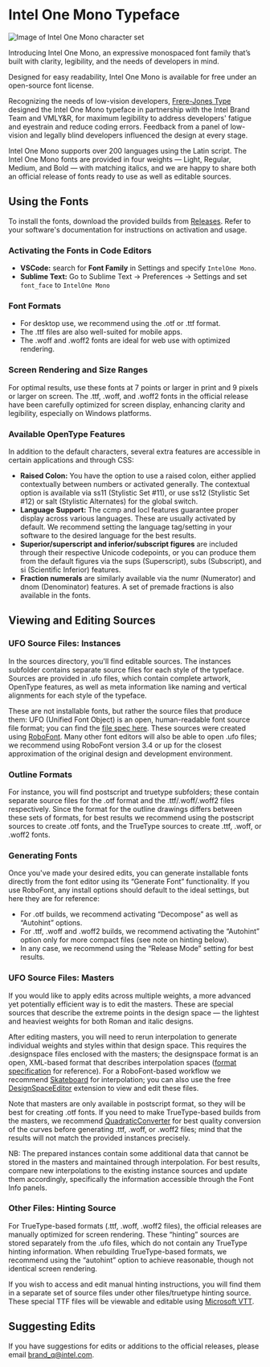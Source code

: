 # Intel One Mono Typeface

![Image of Intel One Mono character set](https://github.com/intel/intel-one-mono/assets/130394986/6c921cf4-f614-41bd-a909-363bb19f9a30)

Introducing Intel One Mono, an expressive monospaced font family that’s built with clarity, legibility, and the needs of developers in mind.

Designed for easy readability, Intel One Mono is available for free under an open-source font license.

Recognizing the needs of low-vision developers, [Frere-Jones Type](https://frerejones.com/) designed the Intel One Mono typeface in partnership with the Intel Brand Team and VMLY&R, for maximum legibility to address developers' fatigue and eyestrain and reduce coding errors. Feedback from a panel of low-vision and legally blind developers influenced the design at every stage.

Intel One Mono supports over 200 languages using the Latin script. The Intel One Mono fonts are provided in four weights — Light, Regular, Medium, and Bold — with matching italics, and we are happy to share both an official release of fonts ready to use as well as editable sources.    

## Using the Fonts

To install the fonts, download the provided builds from [Releases](https://github.com/intel/intel-one-mono/releases). Refer to your software's documentation for instructions on activation and usage.

### Activating the Fonts in Code Editors
- __VSCode:__ search for __Font Family__ in Settings and specify `IntelOne Mono`.
- __Sublime Text:__ Go to Sublime Text -> Preferences -> Settings and set `font_face` to `IntelOne Mono`

### Font Formats
- For desktop use, we recommend using the .otf or .ttf format.
- The .ttf files are also well-suited for mobile apps.
- The .woff and .woff2 fonts are ideal for web use with optimized rendering.

### Screen Rendering and Size Ranges
For optimal results, use these fonts at 7 points or larger in print and 9 pixels or larger on screen. The .ttf, .woff, and .woff2 fonts in the official release have been carefully optimized for screen display, enhancing clarity and legibility, especially on Windows platforms.

### Available OpenType Features
In addition to the default characters, several extra features are accessible in certain applications and through CSS:
- **Raised Colon:** You have the option to use a raised colon, either applied contextually between numbers or activated generally. The contextual option is available via ss11 (Stylistic Set #11), or use ss12 (Stylistic Set #12) or salt (Stylistic Alternates) for the global switch.
- **Language Support:** The ccmp and locl features guarantee proper display across various languages. These are usually activated by default. We recommend setting the language tag/setting in your software to the desired language for the best results.
- **Superior/superscript and inferior/subscript figures** are included through their respective Unicode codepoints, or you can produce them from the default figures via the sups (Superscript), subs (Subscript), and si (Scientific Inferior) features.
- **Fraction numerals** are similarly available via the numr (Numerator) and dnom (Denominator) features. A set of premade fractions is also available in the fonts.

## Viewing and Editing Sources

### UFO Source Files: Instances
In the sources directory, you'll find editable sources. The instances subfolder contains separate source files for each style of the typeface. Sources are provided in .ufo files, which contain complete artwork, OpenType features, as well as meta information like naming and vertical alignments for each style of the typeface.

These are not installable fonts, but rather the source files that produce them: UFO (Unified Font Object) is an open, human-readable font source file format; you can find the [file spec here](https://github.com/unified-font-object/ufo-spec). 
These sources were created using [RoboFont](https://robofont.com/). Many other font editors will also be able to open .ufo files; we recommend using RoboFont version 3.4 or up for the closest approximation of the original design and development environment.

### Outline Formats
For instance, you will find postscript and truetype subfolders; these contain separate source files for the .otf format and the .ttf/.woff/.woff2 files respectively. Since the format for the outline drawings differs between these sets of formats, for best results we recommend using the postscript sources to create .otf fonts, and the TrueType sources to create .ttf, .woff, or .woff2 fonts.
 
### Generating Fonts
Once you've made your desired edits, you can generate installable fonts directly from the font editor using its “Generate Font” functionality. If you use RoboFont, any install options should default to the ideal settings, but here they are for reference:
- For .otf builds, we recommend activating “Decompose” as well as “Autohint” options.
- For .ttf, .woff and .woff2 builds, we recommend activating the “Autohint” option only for more compact files (see note on hinting below).
- In any case, we recommend using the “Release Mode” setting for best results.
 
### UFO Source Files: Masters

If you would like to apply edits across multiple weights, a more advanced yet potentially efficient way is to edit the masters. These are special sources that describe the extreme points in the design space — the lightest and heaviest weights for both Roman and italic designs.

After editing masters, you will need to rerun interpolation to generate individual weights and styles within that design space. This requires the .designspace files enclosed with the masters; the designspace format is an open, XML-based format that describes interpolation spaces ([format specification](https://github.com/fonttools/fonttools/tree/main/Doc/source/designspaceLib) for reference). For a RoboFont-based workflow we recommend [Skateboard](https://extensionstore.robofont.com/extensions/skateboard/) for interpolation; you can also use the free [DesignSpaceEditor](https://github.com/LettError/designSpaceRoboFontExtension) extension to view and edit these files.

Note that masters are only available in postscript format, so they will be best for creating .otf fonts. If you need to make TrueType-based builds from the masters, we recommend [QuadraticConverter](https://github.com/BlackFoundry/QuadraticConverter) for best quality conversion of the curves before generating .ttf, .woff, or .woff2 files; mind that the results will not match the provided instances precisely.

NB: The prepared instances contain some additional data that cannot be stored in the masters and maintained through interpolation. For best results, compare new interpolations to the existing instance sources and update them accordingly, specifically the information accessible through the Font Info panels.


### Other Files: Hinting Source
For TrueType-based formats (.ttf, .woff, .woff2 files), the official releases are manually optimized for screen rendering. These “hinting” sources are stored separately from the .ufo files, which do not contain any TrueType hinting information. When rebuilding TrueType-based formats, we recommend using the “autohint” option to achieve reasonable, though not identical screen rendering.

If you wish to access and edit manual hinting instructions, you will find them in a separate set of source files under other files/truetype hinting source. These special TTF files will be viewable and editable using [Microsoft VTT](https://learn.microsoft.com/en-us/typography/tools/vtt/).
 
 
## Suggesting Edits
If you have suggestions for edits or additions to the official releases, please email brand_q@intel.com. 
